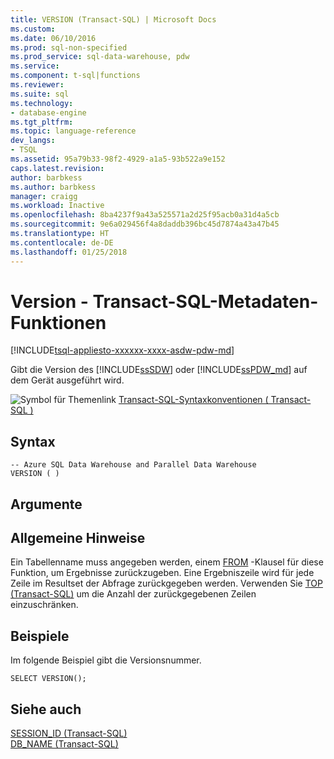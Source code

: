 ```yaml
---
title: VERSION (Transact-SQL) | Microsoft Docs
ms.custom: 
ms.date: 06/10/2016
ms.prod: sql-non-specified
ms.prod_service: sql-data-warehouse, pdw
ms.service: 
ms.component: t-sql|functions
ms.reviewer: 
ms.suite: sql
ms.technology:
- database-engine
ms.tgt_pltfrm: 
ms.topic: language-reference
dev_langs:
- TSQL
ms.assetid: 95a79b33-98f2-4929-a1a5-93b522a9e152
caps.latest.revision: 
author: barbkess
ms.author: barbkess
manager: craigg
ms.workload: Inactive
ms.openlocfilehash: 8ba4237f9a43a525571a2d25f95acb0a31d4a5cb
ms.sourcegitcommit: 9e6a029456f4a8daddb396bc45d7874a43a47b45
ms.translationtype: HT
ms.contentlocale: de-DE
ms.lasthandoff: 01/25/2018
---
```

# <a name="version---transact-sql-metadata-functions"></a>Version - Transact-SQL-Metadaten-Funktionen
[!INCLUDE[tsql-appliesto-xxxxxx-xxxx-asdw-pdw-md](../../includes/tsql-appliesto-xxxxxx-xxxx-asdw-pdw-md.md)]

 Gibt die Version des [!INCLUDE[ssSDW](../../includes/sssdw-md.md)] oder [!INCLUDE[ssPDW_md](../../includes/sspdw-md.md)] auf dem Gerät ausgeführt wird.  
  
![Symbol für Themenlink](../../database-engine/configure-windows/media/topic-link.gif "Thema Linksymbol") [Transact-SQL-Syntaxkonventionen &#40; Transact-SQL &#41;](../../t-sql/language-elements/transact-sql-syntax-conventions-transact-sql.md)  
  
## <a name="syntax"></a>Syntax  
  
```  
-- Azure SQL Data Warehouse and Parallel Data Warehouse  
VERSION ( )  
```  
  
## <a name="arguments"></a>Argumente  
  
## <a name="general-remarks"></a>Allgemeine Hinweise  
Ein Tabellenname muss angegeben werden, einem [FROM](../../t-sql/queries/from-transact-sql.md) -Klausel für diese Funktion, um Ergebnisse zurückzugeben. Eine Ergebniszeile wird für jede Zeile im Resultset der Abfrage zurückgegeben werden. Verwenden Sie [TOP (Transact-SQL)](../../t-sql/queries/top-transact-sql.md) um die Anzahl der zurückgegebenen Zeilen einzuschränken.  
  
## <a name="examples"></a>Beispiele  
Im folgende Beispiel gibt die Versionsnummer.  
  
```  
SELECT VERSION();  
```  
  
## <a name="see-also"></a>Siehe auch 
[SESSION_ID (Transact-SQL)](../../t-sql/functions/session-id-transact-sql.md)  
[DB_NAME &#40;Transact-SQL&#41;](../../t-sql/functions/db-name-transact-sql.md)  
  
  
